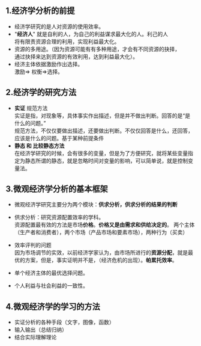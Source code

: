 ## 1.经济学分析的前提
- 经济学研究的是人对资源的使用效率。<br>
- "**经济人**" 就是自利的人，为自己的利益谋求最大化的人。利己的人<br>
将有限责资源合理的利用，实现利益最大化。<br>
- 资源的多用途。（因为资源可能有有多种用途，才会有不同资源的抉择，<br>
通过抉择来达到资源的有效利用，达到利益最大化）。<br>
- 经济主体依据激励作出选择。<br> 激励=> 权衡=>选择。<br>


## 2.经济学的研究方法
- **实证** 规范方法<br>
实证是指，对现象等，具体事实作出描述，但是并不做出判断。回答的是“是什么的问题。”<br>
规范方法，不仅仅要做出描述，还要做出判断。不仅仅回答是什么，还回答，应该是什么的问题。基于某种前提条件<br>
- **静态 和 比较静态方法**<br>
在经济学研究的时候，会有很多的变量，但是为了方便研究，就将某些变量指定为静态所谓的静态，就是忽略时间对变量的影响，可以简单说，就是控制变量法。<br>


## 3.微观经济学分析的基本框架
- 微观经济学研究主要分为两个模块：**供求分析，供求分析的结果的判断**
- 供求分析：研究资源配置效率的学科。<br>
资源配置最有效的方法是市场**价格**。**价格又是由需求和供给决定的**。
两个主体（生产者和消费者），两个市场（产品市场和要素市场），两种行为（买卖）
- 效率评判的问题<br>
因为市场调节的实效，以前经济学家认为，由市场所进行的**资源分配**，就是最优的方案，但是，事实证明并不是，（经济危机的出现）。**帕累托效率**。


- 单个经济主体的最优选择问题。
- 个人利益与社会利益的一致性。

## 4.微观经济学的学习的方法
- 实证分析的各种手段（文字，图像，函数）
- 输入输出（总结归纳）
- 结合实际理解理论
